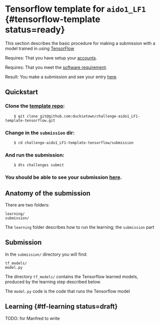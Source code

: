 # Tensorflow template for `aido1_LF1` {#tensorflow-template status=ready}

This section describes the basic procedure for making a submission with a model trained in using [TensorFlow](https://www.tensorflow.org/)

<div class='requirements' markdown='1'>

Requires: That you have setup your [accounts](#cm-accounts).

Requires: That you meet the [software requirement](#cm-sw).

Result: You make a submission and see your entry [here](https://challenges.duckietown.org/v3/humans/challenges/aido1_LF1_r3-v3).

</div>


## Quickstart

### Clone the [template repo](https://github.com/duckietown/challenge-aido1_LF1-template-tensorflow):

        $ git clone git@github.com:duckietown/challenge-aido1_LF1-template-tensorflow.git


### Change in the `submission` dir:

        $ cd challenge-aido1_LF1-template-tensorflow/submission
    
### And run the submission:

        $ dts challenges submit

### You should be able to see your submission [here](https://challenges.duckietown.org/v3/humans/challenges/aido1_LF1_r3-v3). 


## Anatomy of the submission

There are two folders:

    learning/
    submission/
    
The `learning` folder describes how to run the learning;
the `submission` part 


## Submission

In the `submission/` directory you will find:

    tf_models/
    model.py
    
The directory `tf_models/` contains the Tensorflow learned models,
produced by the learning step described below.

The `model.py` code is the code that runs the Tensorflow model


## Learning {#tf-learning status=draft}

TODO: for Manfred to write
